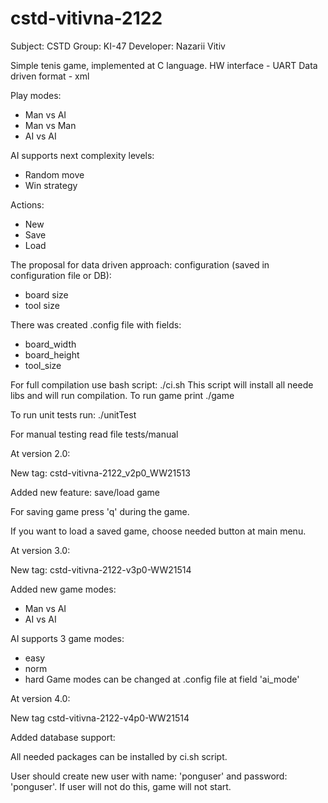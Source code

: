 # cstd-vitivna-2122

Subject: CSTD
Group: KI-47
Developer: Nazarii Vitiv

Simple tenis game, implemented at C language.
HW interface - UART
Data driven format - xml

Play modes:
* Man vs AI
* Man vs Man
* AI vs AI

AI supports next complexity levels:
* Random move
* Win strategy

Actions:
* New
* Save
* Load

The proposal for data driven approach: configuration (saved in configuration file or DB):
* board size
* tool size

There was created .config file with fields:
* board_width
* board_height
* tool_size

For full compilation use bash script:
./ci.sh
This script will install all neede libs and will run compilation.
To run game print ./game

To run unit tests run: ./unitTest

For manual testing read file tests/manual

At version 2.0:

New tag: cstd-vitivna-2122_v2p0_WW21513

Added new feature: save/load game

For saving game press 'q' during the game.

If you want to load a saved game, choose needed button at main menu.

At version 3.0:

New tag: cstd-vitivna-2122-v3p0-WW21514

Added new game modes:
* Man vs AI
* AI vs AI

AI supports 3 game modes:
* easy
* norm
* hard
Game modes can be changed at .config file at field 'ai_mode'

At version 4.0:

New tag cstd-vitivna-2122-v4p0-WW21514

Added database support:

All needed packages can be installed by ci.sh script.

User should create new user with name: 'ponguser' and password: 'ponguser'.
If user will not do this, game will not start.

